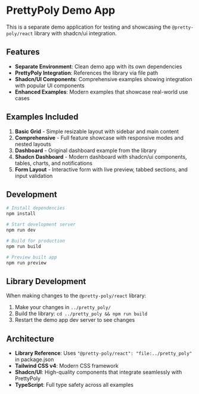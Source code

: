 # PrettyPoly Demo App

This is a separate demo application for testing and showcasing the `@pretty-poly/react` library with shadcn/ui integration.

## Features

- **Separate Environment**: Clean demo app with its own dependencies
- **PrettyPoly Integration**: References the library via file path
- **Shadcn/UI Components**: Comprehensive examples showing integration with popular UI components
- **Enhanced Examples**: Modern examples that showcase real-world use cases

## Examples Included

1. **Basic Grid** - Simple resizable layout with sidebar and main content
2. **Comprehensive** - Full feature showcase with responsive modes and nested layouts
3. **Dashboard** - Original dashboard example from the library
4. **Shadcn Dashboard** - Modern dashboard with shadcn/ui components, tables, charts, and notifications
5. **Form Layout** - Interactive form with live preview, tabbed sections, and input validation

## Development

```bash
# Install dependencies
npm install

# Start development server
npm run dev

# Build for production
npm run build

# Preview built app
npm run preview
```

## Library Development

When making changes to the `@pretty-poly/react` library:

1. Make your changes in `../pretty_poly/`
2. Build the library: `cd ../pretty_poly && npm run build`
3. Restart the demo app dev server to see changes

## Architecture

- **Library Reference**: Uses `"@pretty-poly/react": "file:../pretty_poly"` in package.json
- **Tailwind CSS v4**: Modern CSS framework
- **Shadcn/UI**: High-quality components that integrate seamlessly with PrettyPoly
- **TypeScript**: Full type safety across all examples
